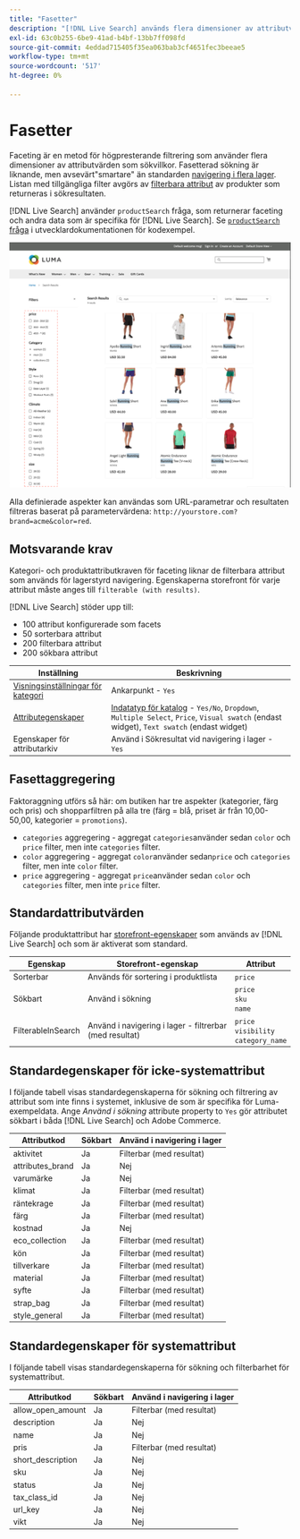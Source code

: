 ```yaml
---
title: "Fasetter"
description: "[!DNL Live Search] används flera dimensioner av attributvärden som sökvillkor."
exl-id: 63c0b255-6be9-41ad-b4bf-13bb7ff098fd
source-git-commit: 4eddad715405f35ea063bab3cf4651fec3beeae5
workflow-type: tm+mt
source-wordcount: '517'
ht-degree: 0%

---
```


# Fasetter

Faceting är en metod för högpresterande filtrering som använder flera dimensioner av attributvärden som sökvillkor. Fasetterad sökning är liknande, men avsevärt&quot;smartare&quot; än standarden [navigering i flera lager](https://experienceleague.adobe.com/docs/commerce-admin/catalog/catalog/navigation/navigation-layered.html). Listan med tillgängliga filter avgörs av [filterbara attribut](https://experienceleague.adobe.com/docs/commerce-admin/catalog/catalog/navigation/navigation-layered.html#filterable-attributes) av produkter som returneras i sökresultaten.

[!DNL Live Search] använder `productSearch` fråga, som returnerar faceting och andra data som är specifika för [!DNL Live Search]. Se [`productSearch` fråga](https://developer.adobe.com/commerce/webapi/graphql/schema/live-search/queries/product-search/) i utvecklardokumentationen för kodexempel.

![Filtrerade sökresultat](assets/storefront-search-results-run.png)

Alla definierade aspekter kan användas som URL-parametrar och resultaten filtreras baserat på parametervärdena: `http://yourstore.com?brand=acme&color=red`.

## Motsvarande krav

Kategori- och produktattributkraven för faceting liknar de filterbara attribut som används för lagerstyrd navigering. Egenskaperna storefront för varje attribut måste anges till `filterable (with results)`.

[!DNL Live Search] stöder upp till:

* 100 attribut konfigurerade som facets
* 50 sorterbara attribut
* 200 filterbara attribut
* 200 sökbara attribut

| Inställning | Beskrivning |
|--- |--- |
| [Visningsinställningar för kategori](https://experienceleague.adobe.com/docs/commerce-admin/catalog/categories/create/categories-display-settings.html) | Ankarpunkt - `Yes` |
| [Attributegenskaper](https://experienceleague.adobe.com/docs/commerce-admin/catalog/product-attributes/create/attribute-product-create.html) | [Indatatyp för katalog](https://experienceleague.adobe.com/docs/commerce-admin/catalog/product-attributes/attributes-input-types.html) - `Yes/No`, `Dropdown`, `Multiple Select`, `Price`, `Visual swatch` (endast widget), `Text swatch` (endast widget) |
| Egenskaper för attributarkiv | Använd i Sökresultat vid navigering i lager - `Yes` |

## Fasettaggregering

Faktoraggning utförs så här: om butiken har tre aspekter (kategorier, färg och pris) och shopparfiltren på alla tre (färg = blå, priset är från 10,00-50,00, kategorier = `promotions`).

* `categories` aggregering - aggregat `categories`använder sedan `color` och `price` filter, men inte `categories` filter.
* `color` aggregering - aggregat `color`använder sedan`price` och `categories` filter, men inte `color` filter.
* `price` aggregering - aggregat `price`använder sedan `color` och `categories` filter, men inte `price` filter.

## Standardattributvärden

Följande produktattribut har [storefront-egenskaper](https://experienceleague.adobe.com/docs/commerce-admin/catalog/product-attributes/product-attributes.html) som används av [!DNL Live Search] och som är aktiverat som standard.

| Egenskap | Storefront-egenskap | Attribut |
|---|---|---|
| Sorterbar | Används för sortering i produktlista | `price` |
| Sökbart | Använd i sökning | `price` <br />`sku`<br />`name` |
| FilterableInSearch | Använd i navigering i lager - filtrerbar (med resultat) | `price`<br />`visibility`<br />`category_name` |

## Standardegenskaper för icke-systemattribut

I följande tabell visas standardegenskaperna för sökning och filtrering av attribut som inte finns i systemet, inklusive de som är specifika för Luma-exempeldata. Ange *Använd i sökning* attribute property to `Yes` gör attributet sökbart i båda [!DNL Live Search] och Adobe Commerce.

| Attributkod | Sökbart | Använd i navigering i lager |
|--- |--- |--- |
| aktivitet | Ja | Filterbar (med resultat) |
| attributes_brand | Ja | Nej |
| varumärke | Ja | Nej |
| klimat | Ja | Filterbar (med resultat) |
| räntekrage | Ja | Filterbar (med resultat) |
| färg | Ja | Filterbar (med resultat) |
| kostnad | Ja | Nej |
| eco_collection | Ja | Filterbar (med resultat) |
| kön | Ja | Filterbar (med resultat) |
| tillverkare | Ja | Filterbar (med resultat) |
| material | Ja | Filterbar (med resultat) |
| syfte | Ja | Filterbar (med resultat) |
| strap_bag | Ja | Filterbar (med resultat) |
| style_general | Ja | Filterbar (med resultat) |

## Standardegenskaper för systemattribut

I följande tabell visas standardegenskaperna för sökning och filterbarhet för systemattribut.

| Attributkod | Sökbart | Använd i navigering i lager |
|--- |--- |--- |
| allow_open_amount | Ja | Filterbar (med resultat) |
| description | Ja | Nej |
| name | Ja | Nej |
| pris | Ja | Filterbar (med resultat) |
| short_description | Ja | Nej |
| sku | Ja | Nej |
| status | Ja | Nej |
| tax_class_id | Ja | Nej |
| url_key | Ja | Nej |
| vikt | Ja | Nej |
